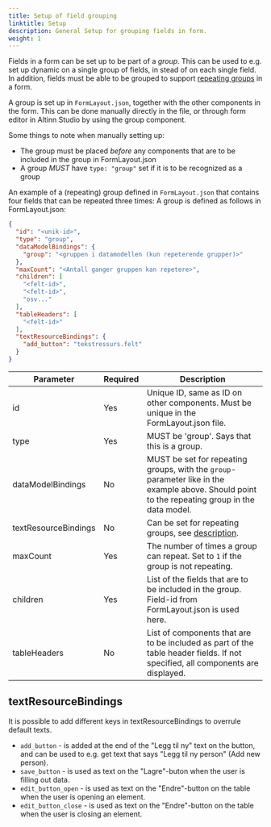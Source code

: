 ```yaml
---
title: Setup of field grouping
linktitle: Setup
description: General Setup for grouping fields in form.
weight: 1
---
```


Fields in a form can be set up to be part of a _group_. This can be used to e.g. set up dynamic on a single group of fields,
in stead of on each single field. In addition, fields must be able to be grouped to support [repeating groups](#repeating-groups) in a form.

A group is set up in `FormLayout.json`, together with the other components in the form. This can be done manually directly in the file, 
or through form editor in Altinn Studio by using the group component.

Some things to note when manually setting up:

- The group must be placed _before_ any components that are to be included in the group in FormLayout.json
- A group _MUST_ have `type: "group"` set if it is to be recognized as a group

An example of a (repeating) group defined in `FormLayout.json` that contains four fields that can be repeated three times:
A group is defined as follows in FormLayout.json:

```json {hl_lines=[3,"8-12"]}
{
  "id": "<unik-id>",
  "type": "group",
  "dataModelBindings": {
    "group": "<gruppen i datamodellen (kun repeterende grupper)>"
  },
  "maxCount": "<Antall ganger gruppen kan repetere>",
  "children": [
    "<felt-id>",
    "<felt-id>",
    "osv..."
  ],
  "tableHeaders": [
    "<felt-id>"
  ],
  "textResourceBindings": {
    "add_button": "tekstressurs.felt"
  }
}
```

| Parameter             | Required | Description                                                                                                                               |
| --------------------- | -------- | ----------------------------------------------------------------------------------------------------------------------------------------- |
| id                    | Yes      | Unique ID, same as ID on other components. Must be unique in the FormLayout.json file.                                                    |
| type                  | Yes      | MUST be 'group'. Says that this is a group.                                                                                               |
| dataModelBindings     | No       | MUST be set for repeating groups, with the `group`-parameter like in the example above. Should point to the repeating group in the data model.|
| textResourceBindings  | No       | Can be set for repeating groups, see [description](#textResourceBindings).                                                                |
| maxCount              | Yes      | The number of times a group can repeat. Set to `1` if the group is not repeating.                                                         |
| children              | Yes      | List of the fields that are to be included in the group. Field-id from FormLayout.json is used here.                                      |
| tableHeaders          | No       | List of components that are to be included as part of the table header fields. If not specified, all components are displayed.            |                                                           |

## textResourceBindings
It is possible to add different keys in textResourceBindings to overrule default texts.
- `add_button` - is added at the end of the "Legg til ny" text on the button, and can be used to e.g. get text that says "Legg til ny person" (Add new person). 
- `save_button` - is used as text on the "Lagre"-buton when the user is filling out data.
- `edit_button_open` - is used as text on the "Endre"-button on the table when the user is opening an element.
- `edit_button_close` - is used as text on the "Endre"-button on the table when the user is closing an element.
